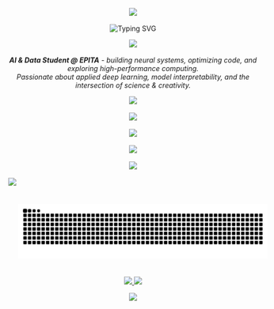 <!-- NEON / FUTURISTIC PROFILE README -->

<!-- Neon wave header -->
<p align="center">
  <img src="https://capsule-render.vercel.app/api?type=waving&height=220&color=0:00FFFF,50:7A00FF,100:FF00FF&text=Matthias-Laithier&fontSize=60&fontColor=FFFFFF&fontAlign=50&fontAlignY=35&desc=AI%20Engineer%20%7C%20Data%20Scientist%20%7C%20Builder&descAlignY=60&animation=fadeIn" />
</p>

<!-- Typing banner -->
<p align="center">
  <img src="https://readme-typing-svg.demolab.com?font=Orbitron&weight=700&size=28&duration=3000&pause=3000&color=00FFFF&center=true&vCenter=true&width=900&lines=Think+in+vectors%2C+dream+in+tensors." alt="Typing SVG" />
</p>

<!-- Neon divider --> 
<p align="center"> <img src="https://capsule-render.vercel.app/api?type=rect&color=0:00FFFF,50:7A00FF,100:FF00FF&height=2&section=footer" /> </p>

<!-- About Me -->
<p align="center">
  <em>
    <strong>AI & Data Student @ EPITA</strong> - building neural systems, optimizing code, and exploring high-performance computing.<br/>
    Passionate about applied deep learning, model interpretability, and the intersection of science & creativity.
  </em>
</p>

<!-- Neon divider --> 
<p align="center"> <img src="https://capsule-render.vercel.app/api?type=rect&color=0:00FFFF,50:7A00FF,100:FF00FF&height=2&section=footer" /> </p>

<p align="center"> <img src="https://skillicons.dev/icons?i=python,c,cpp,tensorflow,pytorch,linux,git,github,latex,unity&perline=10" /> </p> <p align="center"> <img src="https://capsule-render.vercel.app/api?type=rect&color=0:00FFFF&height=1&section=footer" /> </p>

<div align="center">

<!-- Streak -->
<img src="https://streak-stats.demolab.com?user=Matthias-Laithier&theme=radical&hide_border=true&ring=00FFFF&fire=FF00FF&currStreakLabel=FFFFFF&background=0D1117" height="165" /> </div> <p align="center">

<!-- Neon divider --> 
<p align="center"> <img src="https://capsule-render.vercel.app/api?type=rect&color=0:00FFFF,50:7A00FF,100:FF00FF&height=2&section=footer" /> </p>
<img src="https://capsule-render.vercel.app/api?type=rect&color=7A00FF&height=1&section=footer" /> </p>

<div align="center">
   <img style="padding: 20px" src="https://github.com/Matthias-Laithier/Matthias-Laithier/blob/output/github-contribution-grid-snake-dark.svg" alt="Snake">
</div>


<p align="center">
<a href="https://www.linkedin.com/in/matthias-laithier" target="_blank"> <img src="https://img.shields.io/badge/LinkedIn-00FFFF?style=for-the-badge&logo=linkedin&logoColor=0D1117"/> </a>
<a href="mailto:matthias.laithier@epita.fr" target="_blank"> <img src="https://img.shields.io/badge/Email-FF00FF?style=for-the-badge&logo=gmail&logoColor=0D1117"/> </a>
</p>

<!-- Footer wave -->
<p align="center"> <img src="https://capsule-render.vercel.app/api?type=waving&height=140&color=0:FF00FF,50:7A00FF,100:00FFFF&section=footer" /> </p>
